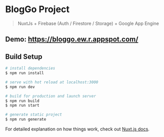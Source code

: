 # BlogGo Project

> NuxtJs + Firebase (Auth / Firestore / Storage) + Google App Engine

## Demo: https://bloggo.ew.r.appspot.com/

## Build Setup

``` bash
# install dependencies
$ npm run install

# serve with hot reload at localhost:3000
$ npm run dev

# build for production and launch server
$ npm run build
$ npm run start

# generate static project
$ npm run generate
```

For detailed explanation on how things work, check out [Nuxt.js docs](https://nuxtjs.org).
